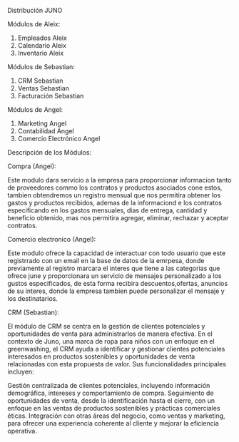 Distribución JUNO

Módulos de Aleix:

1. Empleados Aleix
2. Calendario Aleix
3. Inventario Aleix

Módulos de Sebastian:

1. CRM Sebastian
2. Ventas Sebastian
3. Facturación Sebastian

Módulos de Angel:

1. Marketing Angel
2. Contabilidad Angel
3. Comercio Electrónico Angel

Descripción de los Módulos:



Compra (Angel):

Este modulo dara servicio a la empresa para proporcionar informacion tanto de proveedores commo los contratos  y productos asociados cone estos, tambien obtendremos un registro mensual que nos permitira obtener los gastos y productos recibidos, ademas de la informaciond e los contratos especificando en los gastos mensuales, dias de entrega, cantidad y beneficio obtenido, mas nos permitira agregar, eliminar, rechazar y aceptar contratos.

Comercio electronico (Angel):

Este modulo ofrece la  capacidad de interactuar con todo usuario que este registrrado con un email en la base de datos de la emrpesa, donde previamente al registro marcara el interes que tiene a las categorias que ofrece june y proporcionara un servicio de mensajes personalizado a los     gustos especificados, de esta forma recibira descuentos,ofertas, anuncios de su interes, donde la empresa tambien puede personalizar el mensaje y los destinatarios.

CRM (Sebastian):

El módulo de CRM se centra en la gestión de clientes potenciales y oportunidades de venta para administrarlos de manera efectiva. En el contexto de Juno, una marca de ropa para niños con un enfoque en el greenwashing, el CRM ayuda a identificar y gestionar clientes potenciales interesados en productos sostenibles y oportunidades de venta relacionadas con esta propuesta de valor. Sus funcionalidades principales incluyen:

Gestión centralizada de clientes potenciales, incluyendo información demográfica, intereses y comportamiento de compra.
Seguimiento de oportunidades de venta, desde la identificación hasta el cierre, con un enfoque en las ventas de productos sostenibles y prácticas comerciales éticas.
Integración con otras áreas del negocio, como ventas y marketing, para ofrecer una experiencia coherente al cliente y mejorar la eficiencia operativa.
